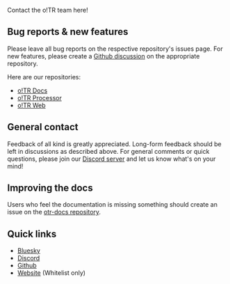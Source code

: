 Contact the o!TR team here!

## Bug reports & new features

Please leave all bug reports on the respective repository's issues page. For new features, please create a [Github discussion](https://docs.github.com/en/discussions/collaborating-with-your-community-using-discussions/about-discussions) on the appropriate repository.

Here are our repositories:

* [o!TR Docs](https://github.com/osu-tournament-rating/otr-docs)
* [o!TR Processor](https://github.com/osu-tournament-rating/otr-processor)
* [o!TR Web](https://github.com/osu-tournament-rating/otr-web)

## General contact

Feedback of all kind is greatly appreciated. Long-form feedback should be left in discussions as described above. For general comments or quick questions, please join our [Discord server](https://discord.gg/R53AwX2tJA) and let us know what's on your mind!

## Improving the docs

Users who feel the documentation is missing something should create an issue on the [otr-docs repository](https://github.com/osu-tournament-rating/otr-docs/issues).

## Quick links

* [Bluesky](https://bsky.app/profile/otr.stagec.xyz)
* [Discord](https://discord.gg/R53AwX2tJA)
* [Github](https://github.com/osu-tournament-rating)
* [Website](https://otr.stagec.xyz) (Whitelist only)
